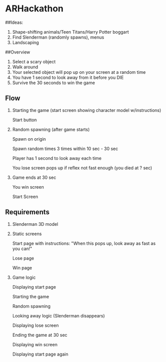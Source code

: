# ARHackathon

##Ideas:

1. Shape-shifting animals/Teen Titans/Harry Potter boggart
2. Find Slenderman (randomly spawns), menus
3. Landscaping

##Overview
1. Select a scary object
2. Walk around
3. Your selected object will pop up on your screen at a random time
4. You have 1 second to look away from it before you DIE
5. Survive the 30 seconds to win the game

## Flow
1. Starting the game (start screen showing character model w/instructions) 

   

    Start button

2. Random spawning (after game starts)

    Spawn on origin

    Spawn random times 3 times within 10 sec - 30 sec

    Player has 1 second to look away each time

    You lose screen pops up if reflex not fast enough (you died at ? sec)

3. Game ends at 30 sec

    You win screen

    Start Screen


## Requirements
1. Slenderman 3D model
2. Static screens

    Start page with instructions: "When this pops up, look away as fast as you can!"

    Lose page

    Win page
3. Game logic 

    Displaying start page

    Starting the game

    Random spawning

    Looking away logic (Slenderman disappears)

    Displaying lose screen

    Ending the game at 30 sec

    Displaying win screen

    Displaying start page again
